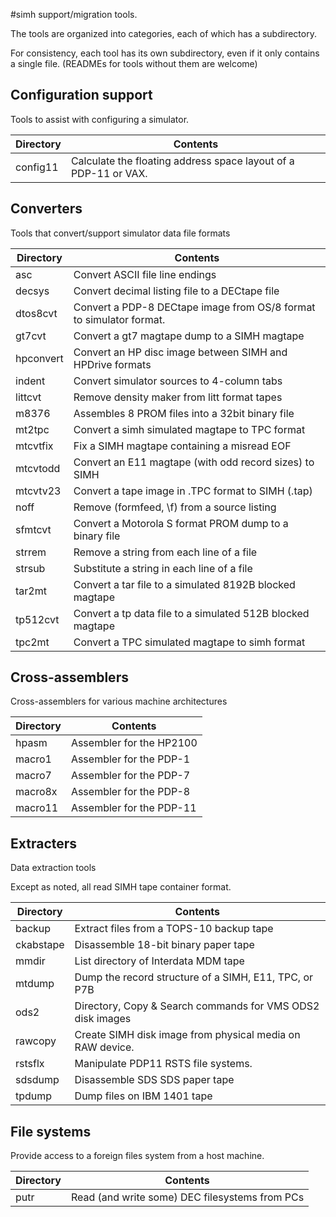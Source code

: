 #simh support/migration tools.

The tools are organized into categories, each of which has a subdirectory.

For consistency, each tool has its own subdirectory, even if it only contains a single file.
(READMEs for tools without them are welcome)


## Configuration support

Tools to assist with configuring a simulator.

Directory | Contents
---- | ----
config11 | Calculate the floating address space layout of a PDP-11 or VAX.

## Converters

Tools that convert/support simulator data file formats

Directory | Contents
---- | ----
asc | Convert ASCII file line endings
decsys | Convert decimal listing file to a DECtape file
dtos8cvt | Convert a PDP-8 DECtape image from OS/8 format to simulator format.
gt7cvt | Convert a gt7 magtape dump to a SIMH magtape
hpconvert | Convert an HP disc image between SIMH and HPDrive formats
indent | Convert simulator sources to 4-column tabs
littcvt | Remove density maker from litt format tapes
m8376 | Assembles 8 PROM files into a 32bit binary file
mt2tpc | Convert a simh simulated magtape to TPC format
mtcvtfix | Fix a SIMH magtape containing a misread EOF
mtcvtodd | Convert an E11 magtape (with odd record sizes) to SIMH
mtcvtv23 | Convert a tape image in .TPC format to SIMH (.tap)
noff | Remove <ff> (formfeed, \f) from a source listing
sfmtcvt | Convert a Motorola S format PROM dump to a binary file
strrem | Remove a string from each line of a file
strsub | Substitute a string in each line of a file
tar2mt | Convert a tar file to a simulated 8192B blocked magtape
tp512cvt | Convert a tp data file to a simulated 512B blocked magtape
tpc2mt | Convert a TPC simulated magtape to simh format

## Cross-assemblers

Cross-assemblers for various machine architectures

Directory | Contents
---- | ----
hpasm | Assembler for the HP2100
macro1 | Assembler for the PDP-1
macro7 | Assembler for the PDP-7
macro8x | Assembler for the PDP-8
macro11 | Assembler for the PDP-11

## Extracters

Data extraction tools

Except as noted, all read SIMH tape container format.

Directory | Contents
---- | ----
backup | Extract files from a TOPS-10 backup tape 
ckabstape | Disassemble 18-bit binary paper tape
mmdir | List directory of Interdata MDM tape
mtdump | Dump the record structure of a SIMH, E11, TPC, or P7B
ods2 | Directory, Copy & Search commands for VMS ODS2 disk images
rawcopy | Create SIMH disk image from physical media on RAW device.
rstsflx | Manipulate PDP11 RSTS file systems.
sdsdump | Disassemble SDS SDS paper tape
tpdump | Dump files on IBM 1401 tape

## File systems

Provide access to a foreign files system from a host machine.

Directory | Contents
---- | ----
putr | Read (and write some) DEC filesystems from PCs

